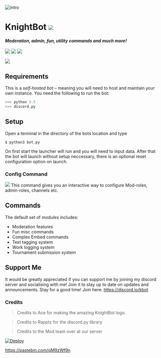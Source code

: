 ![intro](https://i.imgur.com/MI9tq0B.png)
# KnightBot <img src="https://i.imgur.com/f6wEKuu.png">
#### *Moderation, admin, fun, utility commands and much more!*
<img src='https://img.shields.io/badge/build-passing-brightgreen.svg'> [<img src="https://img.shields.io/badge/discord-py-orange.svg">](https://github.com/Rapptz/discord.py) [<img src='https://img.shields.io/badge/python-3.5-brightgreen.svg'>](https://python.org)


[<img src="https://discordapp.com/api/guilds/323349192837693440/widget.png?style=banner2">](https://discord.gg/JVw6nhD) 


## Requirements
This is a *self-hosted bot* – meaning you will need to host and maintain your own instance.
You need the following to run the bot:
```py
>>> python 3.5
>>> discord.py
```
## Setup
Open a terminal in the directory of the bots location and type
```
$ python3 bot.py
```
On first start the launcher will run and you will need to input data. After that the bot will launch without setup neccessary, there is an optional reset configuration option on launch.

### Config Command
<img src="https://i.imgur.com/v1lfhjE.gif">
This command gives you an interactive way to configure Mod-roles, admin-roles, channels etc. 

## Commands

The default set of modules includes:
* Moderation features
* Fun misc commands
* Complex Embed commands
* Text tagging system
* Work logging system
* Tournament submission system

## Support Me

It would be greatly appreciated if you can support me by joining my discord server and socialising with me! Join it to stay up to date on updates and announcements. Stay for a good time! Join here: https://discord.io/kbot


### Credits

> Credits to Ace for making the amazing KnightBot logo.

> Credits to Rapptz for the discord.py library

> Credits to the Mod team over at our server

[![Deploy](https://www.herokucdn.com/deploy/button.svg)](https://heroku.com/deploy)

https://pastebin.com/qM9zWf9n
